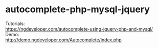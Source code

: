 # autocomplete-php-mysql-jquery
Tutorials:
<br>
https://ngdeveloper.com/autocomplete-using-jquery-php-and-mysql/
<br>
Demo:
<br>
http://demo.ngdeveloper.com/Autocomplete/index.php
